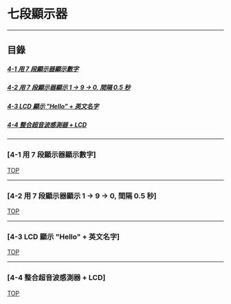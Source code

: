 # 七段顯示器
<a name="000"/>

---
## 目錄
##### [4-1 用 7 段顯示器顯示數字](#001)
##### [4-2 用 7 段顯示器顯示 1 -> 9 -> 0, 間隔 0.5 秒](#002)
##### [4-3 LCD 顯示 "Hello" + 英文名字](#003)
##### [4-4 整合超音波感測器 + LCD](#004)
---

<a name="001"/>

### [4-1 用 7 段顯示器顯示數字]

[TOP](#000)

---

<a name="002"/>

### [4-2 用 7 段顯示器顯示 1 -> 9 -> 0, 間隔 0.5 秒]

[TOP](#000)

---

<a name="003"/>

### [4-3 LCD 顯示 "Hello" + 英文名字]

[TOP](#000)

---

<a name="004"/>

### [4-4 整合超音波感測器 + LCD]

[TOP](#000)
